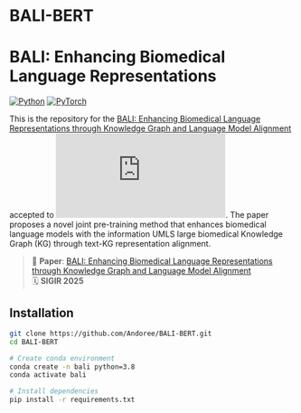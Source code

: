 # BALI-BERT


# BALI: Enhancing Biomedical Language Representations

[![Python](https://img.shields.io/badge/Python-3.8%2B-blue)](https://python.org)
[![PyTorch](https://img.shields.io/badge/PyTorch-1.11%2B-orange)](https://pytorch.org)

This is the repository for the [BALI: Enhancing Biomedical Language Representations through Knowledge Graph and Language Model Alignment](https://doi.org/10.1145/3726302.3729901) accepted to ![SIGIR 2025](https://sigir2025.dei.unipd.it/accepted-papers.html). The paper proposes a novel joint pre-training method that enhances biomedical language models with the information UMLS large biomedical Knowledge Graph (KG) through text-KG representation alignment.

> 📄 **Paper**: [BALI: Enhancing Biomedical Language Representations through Knowledge Graph and Language Model Alignment](https://doi.org/10.1145/3726302.3729901)  
> 🗓️ **SIGIR 2025**


## Installation
```bash
git clone https://github.com/Andoree/BALI-BERT.git
cd BALI-BERT

# Create conda environment
conda create -n bali python=3.8
conda activate bali

# Install dependencies
pip install -r requirements.txt

